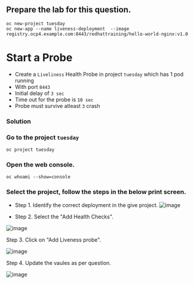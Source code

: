 ## Prepare the lab for this question.
```
oc new-project tuesday
oc new-app --name liveness-deployment  --image registry.ocp4.example.com:8443/redhattraining/hello-world-nginx:v1.0
```


# Start a Probe 
- Create a `Liveliness` Health Probe in project `tuesday` which has 1 pod running
- With port `8443`
- Initial delay of `3 sec`
- Time out for the probe is `10 sec`
- Probe must survive atleast `3` crash

### Solution

### Go to the project `tuesday`
```
oc project tuesday
```
### Open the web console.
```
oc whoami --show=console
```
### Select the project, follow the steps in the below print screen. 

- Step 1. Identify the correct deployment in the give project.
![image](https://github.com/user-attachments/assets/9243004d-e41b-4be3-93ad-a8523fc9d6e2)


- Step 2. Select the "Add Health Checks".

![image](https://github.com/user-attachments/assets/d64b97f6-cb3c-4732-b9ce-f50a02bd0c8a)

Step 3. Click on "Add Liveness probe".

![image](https://github.com/user-attachments/assets/dd5c286f-166a-439e-a7d0-324eeb72b59e)

Step 4. Update the vaules as per question.

![image](https://github.com/user-attachments/assets/a924ec6f-2e96-4aa7-9cd0-8270cfc4eac6)


